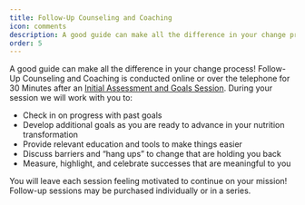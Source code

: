```yaml
---
title: Follow-Up Counseling and Coaching
icon: comments
description: A good guide can make all the difference in your change process! Follow-Up Counseling and Coaching is conducted online or over the telephone for 30 Minutes after an Initial Assessment and Goals Session.
order: 5
---
```


A good guide can make all the difference in your change process! Follow-Up Counseling and Coaching is conducted online or over the telephone for 30 Minutes after an [Initial Assessment and Goals Session](/services/followup/). During your session we will work with you to:

* Check in on progress with past goals
* Develop additional goals as you are ready to advance in your nutrition transformation
* Provide relevant education and tools to make things easier
* Discuss barriers and “hang ups” to change that are holding you back
* Measure, highlight, and celebrate successes that are meaningful to you

You will leave each session feeling motivated to continue on your mission! Follow-up sessions may be purchased individually or in a series.
